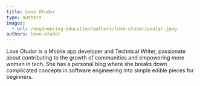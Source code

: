 ```yaml
---
title: Love Otudor
type: authors
images:
  - url: /engineering-education/authors/love-otudor/avatar.jpeg
authors: love-otudor
---
```

Love Otudor is a Mobile app developer and Technical Writer, passionate about contributing to the growth of communities and empowering more women in tech. She has a personal blog where she breaks down complicated concepts in software engineering into simple edible pieces for beginners.
